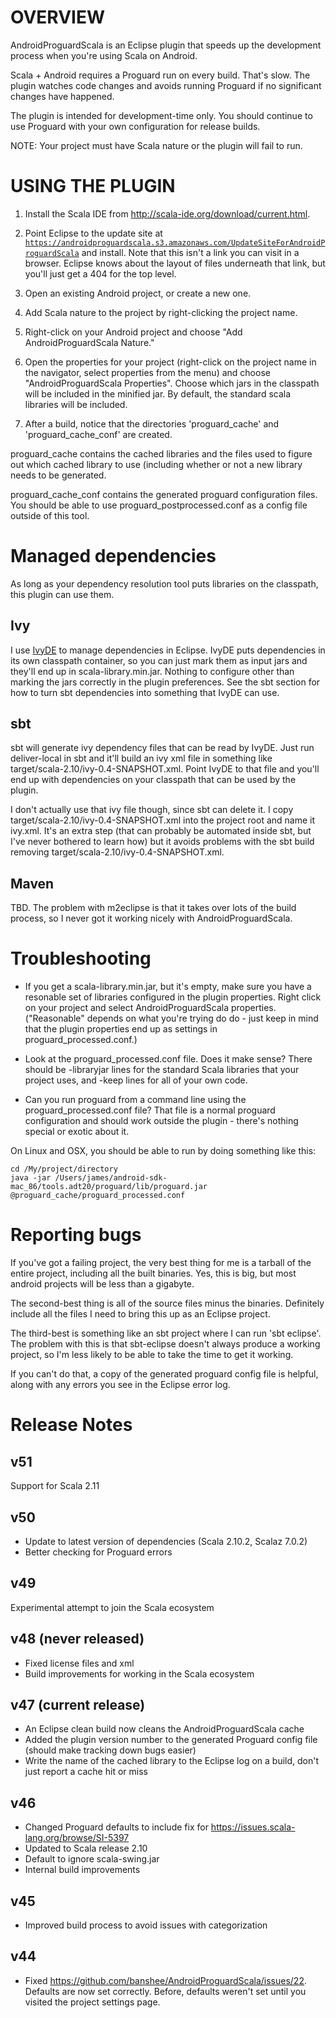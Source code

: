 # OVERVIEW

AndroidProguardScala is an Eclipse plugin that speeds up the development process when you're using Scala on Android.

Scala + Android requires a Proguard run on every build.  That's slow.  The plugin watches code changes
and avoids running Proguard if no significant changes have happened.

The plugin is intended for development-time only.  You should continue to use Proguard with your own configuration
for release builds.

NOTE:  Your project must have Scala nature or the plugin will fail to run.

# USING THE PLUGIN

1.  Install the Scala IDE from http://scala-ide.org/download/current.html.

1.  Point Eclipse to the update site at <code>https://androidproguardscala.s3.amazonaws.com/UpdateSiteForAndroidProguardScala</code> and install.
Note that this isn't a link you can visit in a browser.
Eclipse knows about the layout of files underneath that link, but you'll just get a 404 for the top level.

2.  Open an existing Android project, or create a new one.

2.  Add Scala nature to the project by right-clicking the project name.

2.  Right-click on your Android project and choose "Add AndroidProguardScala Nature."

3.  Open the properties for your project (right-click on the project name in the navigator, select properties from the menu)
and choose "AndroidProguardScala Properties".  Choose which jars in the classpath will be included in the minified jar.  By
default, the standard scala libraries will be included.

4.  After a build, notice that the directories 'proguard_cache' and 'proguard_cache_conf' are created.

proguard_cache contains the cached libraries and the files used to figure out which cached library to use (including whether or
not a new library needs to be generated.

proguard_cache_conf contains the generated proguard configuration files.  You should be able to use 
proguard_postprocessed.conf as a config file outside of this tool.

# Managed dependencies

As long as your dependency resolution tool puts libraries on the classpath, this plugin can use them.

## Ivy

I use [IvyDE](http://ant.apache.org/ivy/ivyde/) to manage dependencies in Eclipse.
IvyDE puts dependencies in its own classpath container, so you can just mark them as input jars
and they'll end up in scala-library.min.jar.  Nothing to configure other than marking the jars correctly in the plugin preferences.
See the sbt section for how to turn sbt dependencies into something that IvyDE can use.

## sbt

sbt will generate ivy dependency files that can be read by IvyDE.  Just run deliver-local in sbt and it'll build an ivy xml file in
something like target/scala-2.10/ivy-0.4-SNAPSHOT.xml.  Point IvyDE to that file and you'll end up with dependencies on your
classpath that can be used by the plugin.

I don't actually use that ivy file though, since sbt can delete it.  I copy target/scala-2.10/ivy-0.4-SNAPSHOT.xml into the
project root and name it ivy.xml.  It's an extra step (that can probably be automated inside sbt, but I've never bothered to learn 
how) but it avoids problems with the sbt build removing target/scala-2.10/ivy-0.4-SNAPSHOT.xml.

## Maven

TBD.  The problem with m2eclipse is that it takes over lots of the build process, so I never got it working nicely with
AndroidProguardScala.

# Troubleshooting

* If you get a scala-library.min.jar, but it's empty, make sure you have a resonable set of libraries configured in the 
plugin properties.  Right click on your project and select AndroidProguardScala properties.  ("Reasonable" depends on what you're
trying do do - just keep in mind that the plugin properties end up as settings in proguard_processed.conf.)

* Look at the proguard_processed.conf file.  Does it make sense?  There should be -libraryjar lines for the standard Scala
libraries that your project uses, and -keep lines for all of your own code.

* Can you run proguard from a command line using the proguard_processed.conf file?  That file is a normal proguard configuration
and should work outside the plugin - there's nothing special or exotic about it.

On Linux and OSX, you should be able to run by doing something like this:

```
cd /My/project/directory
java -jar /Users/james/android-sdk-mac_86/tools.adt20/proguard/lib/proguard.jar @proguard_cache/proguard_processed.conf
```

# Reporting bugs

If you've got a failing project, the very best thing for me is a tarball of the entire project,
including all the built binaries.  Yes, this is big, but most android projects will be less than a gigabyte.

The second-best thing is all of the source files minus the binaries.  Definitely include all the files I need to 
bring this up as an Eclipse project.

The third-best is something like an sbt project where I can run 'sbt eclipse'.  The problem with this is that 
sbt-eclipse doesn't always produce a working project, so I'm less likely to be able to take the time to get it working.

If you can't do that, a copy of the generated proguard config file is helpful, along with any errors you see in the 
Eclipse error log.

# Release Notes

## v51

Support for Scala 2.11

## v50

* Update to latest version of dependencies (Scala 2.10.2, Scalaz 7.0.2)
* Better checking for Proguard errors

## v49

Experimental attempt to join the Scala ecosystem

## v48 (never released)

* Fixed license files and xml
* Build improvements for working in the Scala ecosystem

## v47 (current release)

* An Eclipse clean build now cleans the AndroidProguardScala cache
* Added the plugin version number to the generated Proguard config file (should make tracking down bugs easier)
* Write the name of the cached library to the Eclipse log on a build, don't just report a cache hit or miss

## v46

* Changed Proguard defaults to include fix for https://issues.scala-lang.org/browse/SI-5397 
* Updated to Scala release 2.10
* Default to ignore scala-swing.jar
* Internal build improvements

## v45

* Improved build process to avoid issues with categorization

## v44

* Fixed https://github.com/banshee/AndroidProguardScala/issues/22.  Defaults are now set correctly.  Before, defaults weren't set
until you visited the project settings page.
